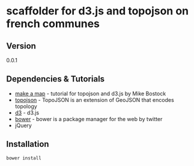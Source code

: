scaffolder for d3.js and topojson on french communes
====================================================


Version
----

0.0.1

Dependencies & Tutorials
-----------

* [make a map] - tutorial for topojson and d3.js by Mike Bostock
* [topojson] - TopoJSON is an extension of GeoJSON that encodes topology
* [d3] - d3.js
* [bower] - bower is a package manager for the web by twitter
* jQuery

Installation
--------------

```sh
bower install
```

[make a map]:http://bost.ocks.org/mike/map/
[topojson]: https://github.com/mbostock/topojson
[d3]: http://d3js.org
[bower]: http://bower.io